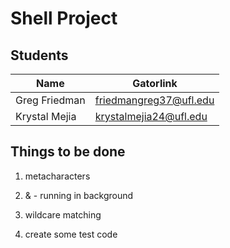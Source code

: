 Shell Project
==========================

Students
--------

Name             | Gatorlink
-----------------|----------
Greg Friedman    | friedmangreg37@ufl.edu
Krystal Mejia    | krystalmejia24@ufl.edu



Things to be done
------------------
1. metacharacters
	
2. & - running in background

3. wildcare matching

4. create some test code

